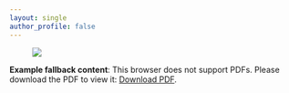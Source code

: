 ```yaml
---
layout: single
author_profile: false
---
```


<figure>
	<a href="http://docs.google.com/gview?url=https://jingchaozhang.github.io/images/IOP-2017.pdf&embedded=true"><img src="http://docs.google.com/gview?url=https://jingchaozhang.github.io/images/IOP-2017.pdf&embedded=true"></a>
</figure>

<object data="http://docs.google.com/gview?url=https://jingchaozhang.github.io/images/IOP-2017.pdf&embedded=true" type="application/pdf" width="100%" height="100%">
   <p><b>Example fallback content</b>: This browser does not support PDFs. Please download the PDF to view it: <a href="/pdf/sample-3pp.pdf">Download PDF</a>.</p>
</object>
